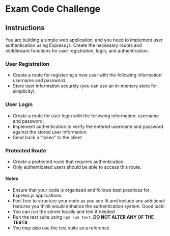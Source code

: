 # Exam Code Challenge

## Instructions
You are building a simple web application, and you need to implement user authentication using Express.js. Create the necessary routes and middleware functions for user registration, login, and authentication.

### User Registration
- Create a route for registering a new user with the following information: username and password.
- Store user information securely (you can use an in-memory store for simplicity).

### User Login
- Create a route for user login with the following information: username and password.
- Implement authentication to verify the entered username and password against the stored user information.
- Send back a "token" to the client

### Protected Route
- Create a protected route that requires authentication.
- Only authenticated users should be able to access this route.

#### Notes
- Ensure that your code is organized and follows best practices for Express.js applications.
- Feel free to structure your code as you see fit and include any additional features you think would enhance the authentication system. Good luck!
- You can run the server locally and test if needed
- Run the test suite using `npm run test`. **DO NOT ALTER ANY OF THE TESTS**
- You may also use the test suite as a reference

